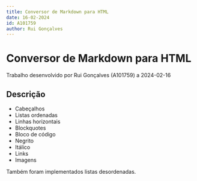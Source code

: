 ```yaml
---
title: Conversor de Markdown para HTML
date: 16-02-2024
id: A101759
author: Rui Gonçalves
---
```


# Conversor de Markdown para HTML

Trabalho desenvolvido por Rui Gonçalves (A101759) a 2024-02-16

## Descrição

- Cabeçalhos
- Listas ordenadas
- Linhas horizontais
- Blockquotes
- Bloco de código
- Negrito
- Itálico
- Links
- Imagens

Também foram implementados listas desordenadas.

